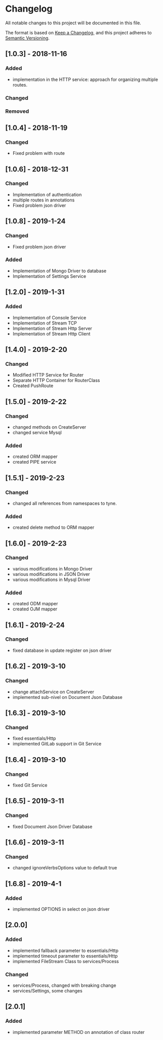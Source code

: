 # Changelog
All notable changes to this project will be documented in this file.

The format is based on [Keep a Changelog](https://keepachangelog.com/en/1.0.0/),
and this project adheres to [Semantic Versioning](https://semver.org/spec/v2.0.0.html).


## [1.0.3] - 2018-11-16
### Added
- implementation in the HTTP service: approach for organizing multiple routes.

### Changed

### Removed

## [1.0.4] - 2018-11-19
### Changed
- Fixed problem with route

## [1.0.6] - 2018-12-31
### Changed

- Implementation of authentication
- multiple routes in annotations
- Fixed problem json driver

## [1.0.8] - 2019-1-24

### Changed
- Fixed problem json driver

### Added
- Implementation of Mongo Driver to database
- Implementation of Settings Service


## [1.2.0] - 2019-1-31

### Added
- Implementation of Console Service
- Implementation of Stream TCP
- Implementation of Stream Http Server
- Implementation of Stream Http Client


## [1.4.0] - 2019-2-20

### Changed
- Modified HTTP Service for Router
- Separate HTTP Container for RouterClass
- Created PushRoute

## [1.5.0] - 2019-2-22

### Changed
- changed methods on CreateServer
- changed service Mysql

### Added
- created ORM mapper
- created PIPE service

## [1.5.1] - 2019-2-23

### Changed
- changed all references from namespaces to tyne.

### Added
- created delete method to ORM mapper

## [1.6.0] - 2019-2-23

### Changed
- various modifications in Mongo Driver
- various modifications in JSON Driver
- various modifications in Mysql Driver

### Added
- created ODM mapper
- created OJM mapper

## [1.6.1] - 2019-2-24

### Changed
- fixed database in update register on json driver

## [1.6.2] - 2019-3-10

### Changed
- change attachService on CreateServer
- implemented sub-nivel on Document Json Database

## [1.6.3] - 2019-3-10

### Changed
- fixed essentials/Http
- implemented GitLab support in Git Service

## [1.6.4] - 2019-3-10

### Changed
- fixed Git Service

## [1.6.5] - 2019-3-11

### Changed
- fixed Document Json Driver Database

## [1.6.6] - 2019-3-11

### Changed
- changed ignoreVerbsOptions value to default true 


## [1.6.8] - 2019-4-1

### Added
- implemented OPTIONS in select on json driver


## [2.0.0]

### Added
- implemented fallback parameter to essentials/Http
- implemented timeout parameter to essentials/Http
- implemented FileStream Class to services/Process

### Changed
- services/Process, changed with breaking change
- services/Settings, some changes

## [2.0.1]

### Added
- implemented parameter METHOD on annotation of class router

